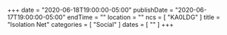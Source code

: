 +++
date = "2020-06-18T19:00:00-05:00"
publishDate = "2020-06-17T19:00:00-05:00"
endTime = ""
location = ""
ncs = [ "KA0LDG" ]
title = "Isolation Net"
categories = [ "Social" ]
dates = [ "" ]
+++
